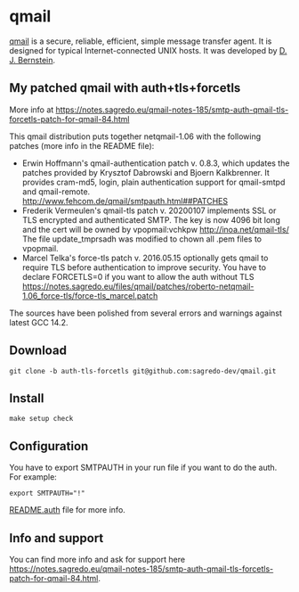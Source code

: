 # qmail

[qmail](http://cr.yp.to/qmail.html) is a secure, reliable, efficient, simple message transfer agent. It is designed for typical Internet-connected UNIX hosts. It was developed by [D. J. Bernstein](http://cr.yp.to/djb.html).

## My patched qmail with auth+tls+forcetls

More info at https://notes.sagredo.eu/qmail-notes-185/smtp-auth-qmail-tls-forcetls-patch-for-qmail-84.html

This qmail distribution puts together netqmail-1.06 with the following patches (more info in the README file):

* Erwin Hoffmann's qmail-authentication patch v. 0.8.3, which updates the patches provided
  by Krysztof Dabrowski and Bjoern Kalkbrenner.
  It provides cram-md5, login, plain authentication support for qmail-smtpd and qmail-remote.
  http://www.fehcom.de/qmail/smtpauth.html##PATCHES
* Frederik Vermeulen's qmail-tls patch v. 20200107
  implements SSL or TLS encrypted and authenticated SMTP.
  The key is now 4096 bit long and the cert will be owned by vpopmail:vchkpw
  http://inoa.net/qmail-tls/
  The file update_tmprsadh was modified to chown all .pem files to vpopmail.
* Marcel Telka's force-tls patch v. 2016.05.15
  optionally gets qmail to require TLS before authentication to improve security.
  You have to declare FORCETLS=0 if you want to allow the auth without TLS
  https://notes.sagredo.eu/files/qmail/patches/roberto-netqmail-1.06_force-tls/force-tls_marcel.patch

The sources have been polished from several errors and warnings against latest GCC 14.2.

## Download
```
git clone -b auth-tls-forcetls git@github.com:sagredo-dev/qmail.git
```

## Install
```
make setup check
```

## Configuration
You have to export SMTPAUTH in your run file if you want to do the auth. For example:
```
export SMTPAUTH="!"
```

[README.auth](https://github.com/sagredo-dev/qmail-auth-tls-forcetls/blob/main/README.auth) file for more info.

## Info and support
You can find more info and ask for support here https://notes.sagredo.eu/qmail-notes-185/smtp-auth-qmail-tls-forcetls-patch-for-qmail-84.html.
